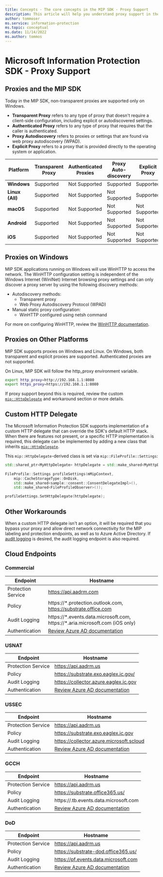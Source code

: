 ```yaml
---
title: Concepts - The core concepts in the MIP SDK - Proxy Support
description: This article will help you understand proxy support in the MIP SDK.
author: tommoser
ms.service: information-protection
ms.topic: conceptual
ms.date: 11/14/2022
ms.author: tommos
---
```


# Microsoft Information Protection SDK - Proxy Support

## Proxies and the MIP SDK

Today in the MIP SDK, non-transparent proxies are supported only on Windows.

* **Transparent Proxy** refers to any type of proxy that doesn't require a client-side configuration, including explicit or autodiscovered settings.
* **Authenticated Proxy** refers to any type of proxy that requires that the caller is authenticated.
* **Proxy Autodiscovery** refers to proxies or settings that are found via web proxy autodiscovery (WPAD).
* **Explicit Proxy** refers to a proxy that is provided directly to the operating system or application.
  
| Platform        | Transparent Proxy | Authenticated Proxies | Proxy Auto-discovery | Explicit Proxy |
| --------------- | ----------------- | --------------------- | -------------------- | -------------- |
| **Windows**     | Supported         | Not Supported         | Supported            | Supported      |
| **Linux (All)** | Supported         | Not Supported         | Not Supported        | Supported      |
| **macOS**       | Supported         | Not Supported         | Not Supported        | Not Supported  |
| **Android**     | Supported         | Not Supported         | Not Supported        | Not Supported  |
| **iOS**         | Supported         | Not Supported         | Not Supported        | Not Supported  |

## Proxies on Windows

MIP SDK applications running on Windows will use WinHTTP to access the network. The WinHTTP configuration setting is independent of the Windows Internet (WinINet) Internet browsing proxy settings and can only discover a proxy server by using the following discovery methods:

* Autodiscovery methods:
  * Transparent proxy
  * Web Proxy Autodiscovery Protocol (WPAD)
* Manual static proxy configuration:
  * WinHTTP configured using netsh command

For more on configuring WinHTTP, review the [WinHTTP documentation](/windows/win32/winhttp/winhttp-start-page).

## Proxies on Other Platforms

MIP SDK supports proxies on Windows and Linux. On Windows, both transparent and explicit proxies are supported. Authenticated proxies are not supported.

On Linux, MIP SDK will follow the http_proxy environment variable.

```bash
export http_proxy=http://192.168.1.1:8080
export https_proxy=https://192.168.1.1:8080
```

If proxy support beyond this is required, review the custom [`mip::HttpDelegate`](./reference/class_mip_httpdelegate.md) and workaround section or more details.

## Custom HTTP Delegate

The Microsoft Information Protection SDK supports implementation of a custom HTTP delegate that can override the SDK's default HTTP stack. When there are features not present, or a specific HTTP implementation is required, this delegate can be implemented by adding a new class that inherits [`mip::HttpDelegate`](./reference/class_mip_httpdelegate.md).

This `mip::HttpDelegate`-derived class is set via `mip::FileProfile::Settings`:

```cpp
std::shared_ptr<MyHttpDelegate> httpDelegate = std::make_shared<MyHttpDelegate>();
   
FileProfile::Settings profileSettings(mMipContext,
    mip::CacheStorageType::OnDisk,
    std::make_shared<sample::consent::ConsentDelegateImpl>(),
    std::make_shared<FileProfileObserver>());

profileSettings.SetHttpDelegate(httpDelegate);
```

## Other Workarounds

When a custom HTTP delegate isn't an option, it will be required that you bypass your proxy and allow direct network connectivity for the MIP labeling and protection endpoints, as well as to Azure Active Directory. If [audit logging](/azure/information-protection/reports-aip) is desired, the audit logging endpoint is also required.

## Cloud Endpoints
### Commercial
| Endpoint           | Hostname                                                                                                                         |
| ------------------ | -------------------------------------------------------------------------------------------------------------------------------- |
| Protection Service | https://api.aadrm.com                                                                                                            |
| Policy             | https://\*.protection.outlook.com, https://substrate.office.com                                                                  |
| Audit Logging      | https://\*.events.data.microsoft.com, https://\*.aria.microsoft.com (iOS only)                                                   |
| Authentication     | [Review Azure AD documentation](/azure/active-directory/develop/authentication-national-cloud#azure-ad-authentication-endpoints) |

### USNAT
| Endpoint           | Hostname                                                                                                                         |
| ------------------ | -------------------------------------------------------------------------------------------------------------------------------- |
| Protection Service | https://api.aadrm.us                                                                                                             |
| Policy             | https://substrate.exo.eaglex.ic.gov/                        |
| Audit Logging      | https://collector.azure.eaglex.ic.gov                                                |
| Authentication     | [Review Azure AD documentation](/azure/active-directory/develop/authentication-national-cloud#azure-ad-authentication-endpoints) |

### USSEC
| Endpoint           | Hostname                                                                                                                         |
| ------------------ | -------------------------------------------------------------------------------------------------------------------------------- |
| Protection Service | https://api.aadrm.us                                                                                                             |
| Policy             | https://substrate.exo.eaglex.ic.gov                                       |
| Audit Logging      | https://collector.azure.microsoft.scloud                                                 |
| Authentication     | [Review Azure AD documentation](/azure/active-directory/develop/authentication-national-cloud#azure-ad-authentication-endpoints) |

### GCCH
| Endpoint           | Hostname                                                                                                                         |
| ------------------ | -------------------------------------------------------------------------------------------------------------------------------- |
| Protection Service | https://api.aadrm.us                                                                                                             |
| Policy             | https://substrate.office365.us/                                                               |
| Audit Logging      | https://.tb.events.data.microsoft.com                                                  |
| Authentication     | [Review Azure AD documentation](/azure/active-directory/develop/authentication-national-cloud#azure-ad-authentication-endpoints) |

### DoD
| Endpoint           | Hostname                                                                                                                         |
| ------------------ | -------------------------------------------------------------------------------------------------------------------------------- |
| Protection Service | https://api.aadrm.us                                                                                                             |
| Policy             | https://substrate-dod.office365.us/                                                              |
| Audit Logging      | https://pf.events.data.microsoft.com                                                   |
| Authentication     | [Review Azure AD documentation](/azure/active-directory/develop/authentication-national-cloud#azure-ad-authentication-endpoints) |

